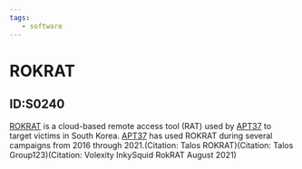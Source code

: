 ```yaml
---
tags:
   - software
---
```

# ROKRAT
## ID:S0240
[ROKRAT](software/S0240) is a cloud-based remote access tool (RAT) used by [APT37](groups/G0067) to target victims in South Korea. [APT37](groups/G0067) has used ROKRAT during several campaigns from 2016 through 2021.(Citation: Talos ROKRAT)(Citation: Talos Group123)(Citation: Volexity InkySquid RokRAT August 2021)
